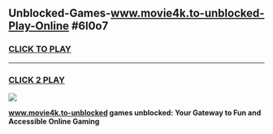 
## Unblocked-Games-www.movie4k.to-unblocked-Play-Online #6l0o7
<h3>
<a href="https://news.freeplayer.one?title=www.movie4k.to-unblocked&ref=3">CLICK TO PLAY</a></h3>
<hr>

<h3>
<a href="https://news.freeplayer.one?title=www.movie4k.to-unblocked&ref=3">CLICK 2 PLAY</a>
  
</h3>

<a href="https://news.freeplayer.one?title=www.movie4k.to-unblocked&ref=3"><img src="https://clearcache.store/games.png"></a>


**www.movie4k.to-unblocked games unblocked: Your Gateway to Fun and Accessible Online Gaming**
